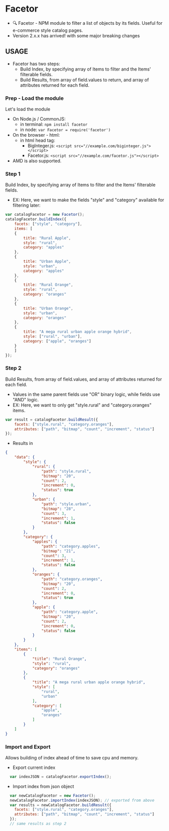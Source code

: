 # Facetor
- 🔍 Facetor - NPM module to filter a list of objects by its fields. Useful for e-commerce style catalog pages.
- Version 2.x.x has arrived! with some major breaking changes


## USAGE
- Facetor has two steps:
	- Build Index, by specifying array of Items to filter and the Items' filterable fields.
	- Build Results, from array of field.values to return, and array of attributes returned for each field.


### Prep - Load the module
Let's load the module
- On Node.js / CommonJS:
  - in terminal: `npm install facetor`
  - in node: `var Facetor = require('facetor')`
- On the browser - html:
  - in html head tag: 
	- BigInteger.js: `<script src="//example.com/biginteger.js"></script>`
	- Facetor.js: `<script src="//example.com/facetor.js"></script>`
- AMD is also supported.


### Step 1
Build Index, by specifying array of Items to filter and the Items' filterable fields.
- EX: Here, we want to make the fields "style" and "category" available for filtering later:
```js
var catalogFacetor = new Facetor();
catalogFacetor.buildIndex({
	facets: ["style", "category"],
	items: [
	{
		title: "Rural Apple",
		style: "rural",
		category: "apples"
	},
	{
		title: "Urban Apple",
		style: "urban",
		category: "apples"
	},
	{
		title: "Rural Orange",
		style: "rural",
		category: "oranges"
	},
	{
		title: "Urban Orange",
		style: "urban",
		category: "oranges"
	},
	{
		title: "A mega rural urban apple orange hybrid",
		style: ["rural", "urban"],
		category: ["apple", "oranges"]
	}
	]
});
```


### Step 2
Build Results, from array of field.values, and array of attributes returned for each field.
- Values in the same parent fields use "OR" binary logic, while fields use "AND" logic.
- EX: Here, we want to only get "style.rural" and "category.oranges" items.
```js
var result = catalogFacetor.buildResult({
	facets: ["style.rural", "category.oranges"],
	attributes: ["path", "bitmap", "count", "increment", "status"]
});
```
- Results in
```json
{
	"data": {
		"style": {
			"rural": {
				"path": "style.rural",
				"bitmap": "20",
				"count": 2,
				"increment": 0,
				"status": true
			},
			"urban": {
				"path": "style.urban",
				"bitmap": "28",
				"count": 3,
				"increment": 1,
				"status": false
			}
		},
		"category": {
			"apples": {
				"path": "category.apples",
				"bitmap": "21",
				"count": 3,
				"increment": 1,
				"status": false
			},
			"oranges": {
				"path": "category.oranges",
				"bitmap": "20",
				"count": 2,
				"increment": 0,
				"status": true
			},
			"apple": {
				"path": "category.apple",
				"bitmap": "20",
				"count": 2,
				"increment": 0,
				"status": false
			}
		}
	},
	"items": [
		{
			"title": "Rural Orange",
			"style": "rural",
			"category": "oranges"
		},
		{
			"title": "A mega rural urban apple orange hybrid",
			"style": [
				"rural",
				"urban"
			],
			"category": [
				"apple",
				"oranges"
			]
		}
	]
}
```

### Import and Export
Allows building of index ahead of time to save cpu and memory.
- Export current index
```js
  var indexJSON = catalogFacetor.exportIndex();
```
- Import index from json object
```js
  var newCatalogFacetor = new Facetor();
  newCatalogFacetor.importIndex(indexJSON); // exported from above
  var results = newCatalogFacetor.buildResult({
    facets: ["style.rural", "category.oranges"],
    attributes: ["path", "bitmap", "count", "increment", "status"]
  });
  // same results as step 2
```


